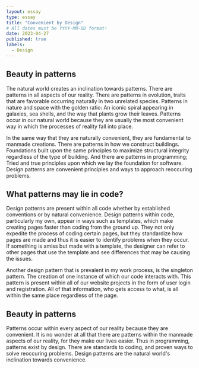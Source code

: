 ```yaml
---
layout: essay
type: essay
title: "Convenient by Design"
# All dates must be YYYY-MM-DD format!
date: 2023-04-27
published: true
labels:
  - Design
---
```


## Beauty in patterns

The natural world creates an inclination towards patterns. There are patterns in all aspects of our reality. There are patterns in evolution, traits that are favorable occurring 
naturally in two unrelated species. Patterns in nature and space with the golden ratio: An iconic spiral appearing in galaxies, sea shells, and the way that plants grow their leaves. 
Patterns occur in our natural world because they are usually the most convenient way in which the processes of reality fall into place.

In the same way that they are naturally convenient, they are fundamental to manmade creations. There are patterns in how we construct buildings. Foundations built
upon the same principles to maximize structural integrity regardless of the type of building. And there are patterns in programming; Tried and true principles
upon which we lay the foundation for software. Design patterns are convenient principles and ways to approach reoccuring problems. 

## What patterns may lie in code?

Design patterns are present within all code whether by established conventions or by natural convenience. Design patterns within code, particularly my own, appear
in ways such as templates, which make creating pages faster than coding from the ground up. They not only expedite the process of coding certain pages, but they
standardize how pages are made and thus it is easier to identify problems when they occur. If something is amiss but made with a template, the designer can 
refer to other pages that use the template and see differences that may be causing the issues.

Another design pattern that is prevalent in my work process, is the singleton pattern. The creation of one instance of which our code interacts with. This pattern
is present within all of our website projects in the form of user login and registration. All of that information, who gets access to what, is all within the same
place regardless of the page.

## Beauty in patterns

Patterns occur within every aspect of our reality because they are convenient. It is no wonder at all that there are patterns within the manmade aspects of our reality,
for they make our lives easier. Thus in programming, patterns exist by design. There are standards to coding, and proven ways to solve reoccuring problems. 
Design patterns are the natural world's inclination towards convenience.


